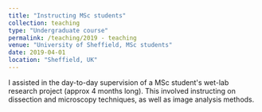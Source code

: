 ```yaml
---
title: "Instructing MSc students"
collection: teaching
type: "Undergraduate course"
permalink: /teaching/2019 - teaching
venue: "University of Sheffield, MSc students"
date: 2019-04-01
location: "Sheffield, UK"
---
```


I assisted in the day-to-day supervision of a MSc student's wet-lab research project (approx 4 months long). This involved instructing on dissection and microscopy techniques, as well as image analysis methods.